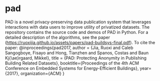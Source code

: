 # pad
PAD is a novel privacy-preserving data publication system that leverages interactions with data users to improve utility of privatized datasets.
The repository contains the source code and demos of PAD in Python.
For a detailed description of the algorithms, see the paper (https://ruoxijia.github.io/assets/papers/pad-buildsys-final.pdf).
To cite the paper:
@inproceedings{pad2017,
  author = {Jia, Ruoxi and Caleb Sangogboye, Fisayo and Hong, Tianzhen and Spanos, Costas and Baun Kj{\ae}rgaard, Mikkel},
  title = {PAD: Protecting Anonymity in Publishing Building Related Datasets},
  booktitle={Proceedings of the 4th ACM Conference on Embedded Systems for Energy-Efficient Buildings},
  year={2017},
  organization={ACM}
}
